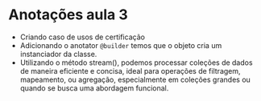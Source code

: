 # Anotações aula 3

- Criando caso de usos de certificação
- Adicionando o anotator `@builder` temos que o objeto cria um instanciador da classe.
- Utilizando o método stream(), podemos processar coleções de dados de maneira eficiente e concisa, ideal para operações de filtragem, mapeamento, ou agregação, especialmente em coleções grandes ou quando se busca uma abordagem funcional.
